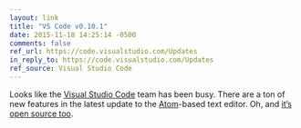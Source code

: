 ```yaml
---
layout: link
title: "VS Code v0.10.1"
date: 2015-11-18 14:25:14 -0500
comments: false
ref_url: https://code.visualstudio.com/Updates
in_reply_to: https://code.visualstudio.com/Updates
ref_source: Visual Studio Code
---
```


Looks like the [Visual Studio Code](https://code.visualstudio.com) team has been busy. There are a ton of new features in the latest update to the [Atom](https://atom.io/)-based text editor. Oh, and [it’s open source too](http://github.com/microsoft/vscode).